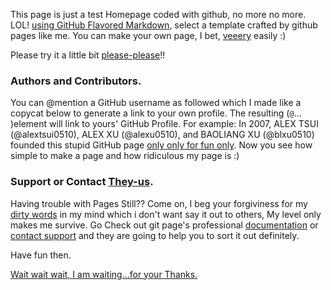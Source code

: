 This page is just a test Homepage coded with github, no more no more. LOL! [using GitHub Flavored Markdown](https://github.com/alexu0510/), select a template crafted by github pages like me. You can make your own page, I bet, [veeery](https://alexxu.xyz/) easily :)

Please try it a little bit [please-please](https://www.alexxu.xyz/)!!

### Authors and Contributors.

You can @mention a GitHub username as followed which I made like a copycat below to generate a link to your own profile. The resulting (`@`... )element will link to yours' GitHub Profile. For example: In 2007, ALEX TSUI (@alextsui0510), ALEX XU (@alexu0510), and BAOLIANG XU (@blxu0510) founded this stupid GitHub page [only only for fun only](https://alexxu.xyz/). Now you see how simple to make a page and how ridiculous my page is :)

### Support or Contact [They-us](https://alexxu.xyz/).

Having trouble with Pages Still?? Come on, I beg your forgiviness for my [dirty words](https://www.alexxu.xyz/) in my mind which i don't want say it out to others, My level only makes me survive. Go Check out git page's professional [documentation](https://help.github.com/pages) or [contact support](https://github.com/contact) and they are going to help you to sort it out definitely.

Have fun then.


[Wait wait wait, I am waiting...for your Thanks.](https://alexxu.xyz/)
